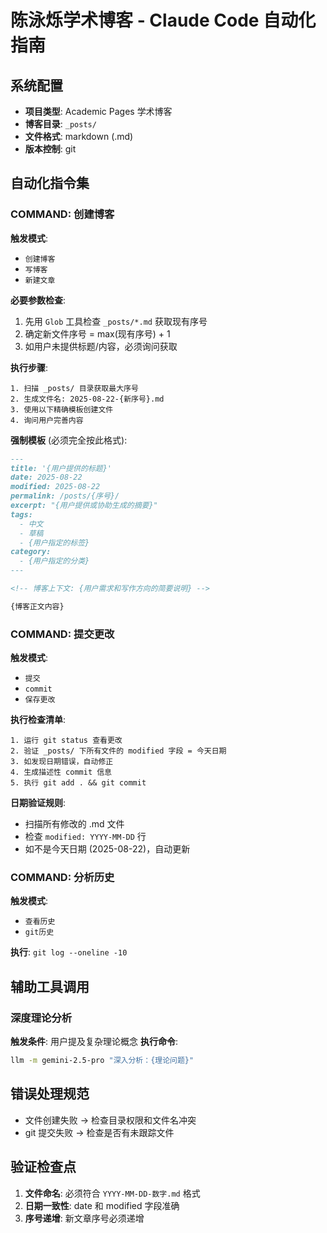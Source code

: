 # 陈泳烁学术博客 - Claude Code 自动化指南

## 系统配置
- **项目类型**: Academic Pages 学术博客
- **博客目录**: `_posts/`
- **文件格式**: markdown (.md)
- **版本控制**: git

## 自动化指令集

### COMMAND: 创建博客
**触发模式**: 
- `创建博客`
- `写博客`
- `新建文章`

**必要参数检查**:
1. 先用 `Glob` 工具检查 `_posts/*.md` 获取现有序号
2. 确定新文件序号 = max(现有序号) + 1
3. 如用户未提供标题/内容，必须询问获取

**执行步骤**:
```
1. 扫描 _posts/ 目录获取最大序号
2. 生成文件名: 2025-08-22-{新序号}.md
3. 使用以下精确模板创建文件
4. 询问用户完善内容
```

**强制模板** (必须完全按此格式):
```markdown
---
title: '{用户提供的标题}'
date: 2025-08-22
modified: 2025-08-22
permalink: /posts/{序号}/
excerpt: "{用户提供或协助生成的摘要}"
tags:
  - 中文
  - 草稿
  - {用户指定的标签}
category:
  - {用户指定的分类}
---

<!-- 博客上下文: {用户需求和写作方向的简要说明} -->

{博客正文内容}
```

### COMMAND: 提交更改
**触发模式**:
- `提交`
- `commit`
- `保存更改`

**执行检查清单**:
```
1. 运行 git status 查看更改
2. 验证 _posts/ 下所有文件的 modified 字段 = 今天日期
3. 如发现日期错误，自动修正
4. 生成描述性 commit 信息
5. 执行 git add . && git commit
```

**日期验证规则**:
- 扫描所有修改的 .md 文件
- 检查 `modified: YYYY-MM-DD` 行
- 如不是今天日期 (2025-08-22)，自动更新

### COMMAND: 分析历史
**触发模式**:
- `查看历史`
- `git历史`

**执行**: `git log --oneline -10`

## 辅助工具调用

### 深度理论分析
**触发条件**: 用户提及复杂理论概念
**执行命令**:
```bash
llm -m gemini-2.5-pro "深入分析：{理论问题}"
```

## 错误处理规范
- 文件创建失败 → 检查目录权限和文件名冲突
- git 提交失败 → 检查是否有未跟踪文件

## 验证检查点
1. **文件命名**: 必须符合 `YYYY-MM-DD-数字.md` 格式
2. **日期一致性**: date 和 modified 字段准确
3. **序号递增**: 新文章序号必须递增